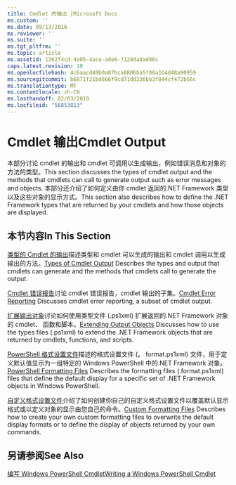 ```yaml
---
title: Cmdlet 的输出 |Microsoft Docs
ms.custom: ''
ms.date: 09/13/2016
ms.reviewer: ''
ms.suite: ''
ms.tgt_pltfrm: ''
ms.topic: article
ms.assetid: 1362f4cd-4e05-4ace-ade6-7128da8ad86c
caps.latest.revision: 10
ms.openlocfilehash: 4c6aacd49b0a87bca6806ba5f08a1b4d48a90959
ms.sourcegitcommit: b6871f21bd666f9cd71dd336bb3f844cf472b56c
ms.translationtype: MT
ms.contentlocale: zh-CN
ms.lasthandoff: 02/03/2019
ms.locfileid: "56853813"
---
```

# <a name="cmdlet-output"></a><span data-ttu-id="f343e-102">Cmdlet 输出</span><span class="sxs-lookup"><span data-stu-id="f343e-102">Cmdlet Output</span></span>

<span data-ttu-id="f343e-103">本部分讨论 cmdlet 的输出和 cmdlet 可调用以生成输出，例如错误消息和对象的方法的类型。</span><span class="sxs-lookup"><span data-stu-id="f343e-103">This section discusses the types of cmdlet output and the methods that cmdlets can call to generate output such as error messages and objects.</span></span> <span data-ttu-id="f343e-104">本部分还介绍了如何定义由你 cmdlet 返回的.NET Framework 类型以及这些对象的显示方式。</span><span class="sxs-lookup"><span data-stu-id="f343e-104">This section also describes how to define the .NET Framework types that are returned by your cmdlets and how those objects are displayed.</span></span>

## <a name="in-this-section"></a><span data-ttu-id="f343e-105">本节内容</span><span class="sxs-lookup"><span data-stu-id="f343e-105">In This Section</span></span>

<span data-ttu-id="f343e-106">[类型的 Cmdlet 的输出](./types-of-cmdlet-output.md)描述类型和 cmdlet 可以生成的输出和 cmdlet 调用以生成输出的方法。</span><span class="sxs-lookup"><span data-stu-id="f343e-106">[Types of Cmdlet Output](./types-of-cmdlet-output.md) Describes the types and output that cmdlets can generate and the methods that cmdlets call to generate the output.</span></span>

<span data-ttu-id="f343e-107">[Cmdlet 错误报告](./cmdlet-error-reporting.md)讨论 cmdlet 错误报告，cmdlet 输出的子集。</span><span class="sxs-lookup"><span data-stu-id="f343e-107">[Cmdlet Error Reporting](./cmdlet-error-reporting.md) Discusses cmdlet error reporting, a subset of cmdlet output.</span></span>

<span data-ttu-id="f343e-108">[扩展输出对象](./extending-output-objects.md)讨论如何使用类型文件 (.ps1xml) 扩展返回的.NET Framework 对象的 cmdlet、 函数和脚本。</span><span class="sxs-lookup"><span data-stu-id="f343e-108">[Extending Output Objects](./extending-output-objects.md) Discusses how to use the types files (.ps1xml) to extend the .NET Framework objects that are returned by cmdlets, functions, and scripts.</span></span>

<span data-ttu-id="f343e-109">[PowerShell 格式设置文件](../format/powershell-formatting-files.md)描述的格式设置文件 (。 format.ps1xml) 文件，用于定义默认值显示为一组特定的 Windows PowerShell 中的.NET Framework 对象。</span><span class="sxs-lookup"><span data-stu-id="f343e-109">[PowerShell Formatting Files](../format/powershell-formatting-files.md) Describes the formatting files (.format.ps1xml) files that define the default display for a specific set of .NET Framework objects in Windows PowerShell.</span></span>

<span data-ttu-id="f343e-110">[自定义格式设置文件](./custom-formatting-files.md)介绍了如何创建你自己的自定义格式设置文件以覆盖默认显示格式或以定义对象的显示由您自己的命令。</span><span class="sxs-lookup"><span data-stu-id="f343e-110">[Custom Formatting Files](./custom-formatting-files.md) Describes how to create your own custom formatting files to overwrite the default display formats or to define the display of objects returned by your own commands.</span></span>

## <a name="see-also"></a><span data-ttu-id="f343e-111">另请参阅</span><span class="sxs-lookup"><span data-stu-id="f343e-111">See Also</span></span>

[<span data-ttu-id="f343e-112">编写 Windows PowerShell Cmdlet</span><span class="sxs-lookup"><span data-stu-id="f343e-112">Writing a Windows PowerShell Cmdlet</span></span>](./writing-a-windows-powershell-cmdlet.md)
